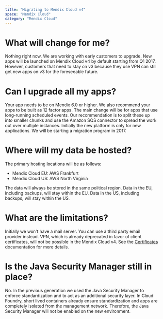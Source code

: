 ```yaml
---
title: "Migrating to Mendix Cloud v4"
space: "Mendix Cloud"
category: "Mendix Cloud"
---
```


What will change for me?
===

Nothing right now. We are working with early customers to upgrade. New apps will be launched on Mendix Cloud v4 by default starting from Q1 2017. However, customers that need to stay on v3 because they use VPN can still get new apps on v3 for the foreseeable future.

Can I upgrade all my apps?
===

Your app needs to be on Mendix 6.0 or higher. We also recommend your apps to be built as 12 factor apps. The main change will be for apps that use long-running scheduled events. Our recommendation is to split these up into smaller chunks and use the Amazon SQS connector to spread the work out over multiple instances. Initially the new platform is only for new applications. We will be starting a migration program in 2017.

Where will my data be hosted?
===

The primary hosting locations will be as follows:
* Mendix Cloud EU: AWS Frankfurt
* Mendix Cloud US: AWS North Virginia

The data will always be stored in the same political region. Data in the EU, including backups, will stay within the EU. Data in the US, including backups, will stay within the US.

What are the limitations?
===

Initially we won't have a mail server. You can use a third party email provider instead. VPN, which is already deprecated in favor of client certificates, will not be possible in the Mendix Cloud v4. See the [Certificates](../refguide6/certificates) documentation for more details.

Is the Java Security Manager still in place?
===

No. In the previous generation we used the Java Security Manager to enforce standardization and to act as an additional security layer. In Cloud Foundry, short lived containers already ensure standardization and apps are completely isolated from the management network. Therefore, the Java Security Manager will not be enabled on the new environment.
